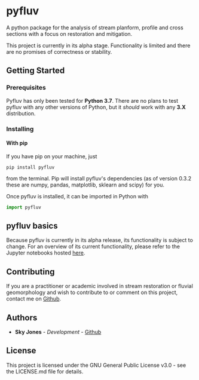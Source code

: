 # pyfluv

A python package for the analysis of stream planform, profile and cross sections with a focus on restoration and mitigation.

This project is currently in its alpha stage. Functionality is limited and there are no promises of correctness or stability.

## Getting Started

### Prerequisites

Pyfluv has only been tested for **Python 3.7**. There are no plans to test pyfluv with any other versions of Python,
but it *should* work with any **3.X** distribution.

### Installing

#### With pip

If you have pip on your machine, just

```
pip install pyfluv
```

from the terminal. Pip will install pyfluv's dependencies (as of version 0.3.2 these are numpy, pandas, matplotlib, sklearn and scipy) for you.

Once pyfluv is installed, it can be imported in Python with

```python
import pyfluv
```

## pyfluv basics

Because pyfluv is currently in its alpha release, its functionality is subject to change. For an overview of its current functionality, please refer to the Jupyter notebooks hosted [here](https://github.com/rsjones94/pyfluv-notebooks).

## Contributing

If you are a practitioner or academic involved in stream restoration or fluvial geomorphology and wish to contribute to or
comment on this project, contact me on [Github](https://github.com/rsjones94).

## Authors

* **Sky Jones** - *Development* - [Github](https://github.com/rsjones94)

## License

This project is licensed under the GNU General Public License v3.0 - see the LICENSE.md file for details.
